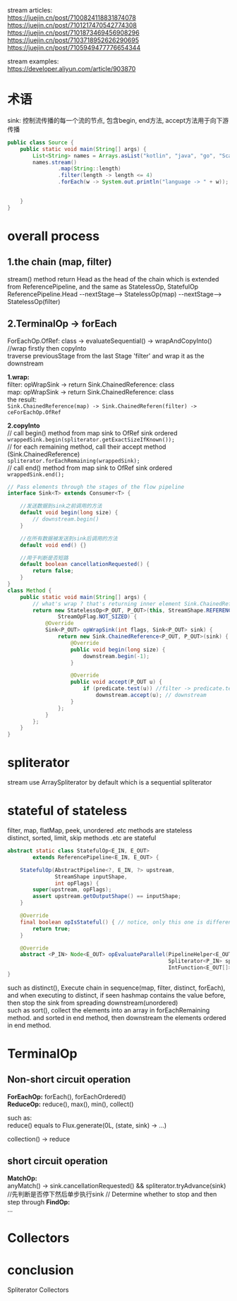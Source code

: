 stream articles:  
https://juejin.cn/post/7100824118831874078  
https://juejin.cn/post/7101217470542774308  
https://juejin.cn/post/7101873469456908296  
https://juejin.cn/post/7103718952626290695  
https://juejin.cn/post/7105949477776654344  

stream examples:  
https://developer.aliyun.com/article/903870  

# 术语
sink: 控制流传播的每一个流的节点, 包含begin, end方法, accept方法用于向下游传播    

```java
public class Source {
    public static void main(String[] args) {
        List<String> names = Arrays.asList("kotlin", "java", "go", "Scala", "Haskell");
        names.stream()
                .map(String::length)
                .filter(length -> length <= 4)
                .forEach(w -> System.out.println("language -> " + w));
        

    }
}
```
# overall process
## 1.the chain (map, filter)    
stream() method return Head as the head of the chain which is extended from ReferencePipeline, and the same as StatelessOp, StatefulOp  
ReferencePipeline.Head --nextStage--> StatelessOp(map) --nextStage--> StatelessOp(filter)  
 
## 2.TerminalOp -> forEach  
ForEachOp.OfRef: class -> evaluateSequential() -> wrapAndCopyInto() //wrap firstly then copyInto  
traverse previousStage from the last Stage 'filter' and wrap it as the downstream  
 
**1.wrap:**  
filter: opWrapSink -> return Sink.ChainedReference: class  
map: opWrapSink -> return Sink.ChainedReference: class  
the result:   
`Sink.ChainedReference(map) -> Sink.ChainedReferen(filter) -> ceForEachOp.OfRef`  

**2.copyInto**  
// call begin() method from map sink to OfRef sink ordered  
`wrappedSink.begin(spliterator.getExactSizeIfKnown());`  
// for each remaining method, call their accept method (Sink.ChainedReference)    
`spliterator.forEachRemaining(wrappedSink);`  
// call end() method from map sink to OfRef sink ordered  
`wrappedSink.end();`  

```java
// Pass elements through the stages of the flow pipeline  
interface Sink<T> extends Consumer<T> {

    //发送数据到sink之前调用的方法
    default void begin(long size) {
        // downstream.begin()  
    } 

    //在所有数据被发送到sink后调用的方法
    default void end() {}

    //用于判断是否短路
    default boolean cancellationRequested() {
        return false;
    }
}
class Method {
    public static void main(String[] args) {
        // what's wrap ? that's returning inner element Sink.ChainedReference
        return new StatelessOp<P_OUT, P_OUT>(this, StreamShape.REFERENCE,
                StreamOpFlag.NOT_SIZED) {
            @Override
            Sink<P_OUT> opWrapSink(int flags, Sink<P_OUT> sink) {
                return new Sink.ChainedReference<P_OUT, P_OUT>(sink) {
                    @Override
                    public void begin(long size) {
                        downstream.begin(-1);
                    }

                    @Override
                    public void accept(P_OUT u) {
                        if (predicate.test(u)) //filter -> predicate.test() and map -> function.apply()
                            downstream.accept(u); // downstream
                    }
                };
            }
        };
    }
}
```

# spliterator
stream use ArraySpliterator by default which is a sequential spliterator  

# stateful of stateless
filter, map, flatMap, peek, unordered .etc methods are stateless  
distinct, sorted, limit, skip methods .etc are stateful  
```java
abstract static class StatefulOp<E_IN, E_OUT>
        extends ReferencePipeline<E_IN, E_OUT> {

    StatefulOp(AbstractPipeline<?, E_IN, ?> upstream,
               StreamShape inputShape,
               int opFlags) {
        super(upstream, opFlags);
        assert upstream.getOutputShape() == inputShape;
    }

    @Override
    final boolean opIsStateful() { // notice, only this one is different
        return true;
    }

    @Override
    abstract <P_IN> Node<E_OUT> opEvaluateParallel(PipelineHelper<E_OUT> helper,
                                                   Spliterator<P_IN> spliterator,
                                                   IntFunction<E_OUT[]> generator);
}
```
such as distinct(), Execute chain in sequence(map, filter, distinct, forEach), and when executing to distinct, if seen hashmap contains the value before, then stop the sink from spreading downstream(unordered)  
such as sort(), collect the elements into an array in forEachRemaining method. and sorted in end method, then downstream the elements ordered in end method.

# TerminalOp
## Non-short circuit operation
**ForEachOp:** forEach(), forEachOrdered()   
**ReduceOp:** reduce(), max(), min(), collect()    

such as:  
reduce() equals to Flux.generate(0L, (state, sink) -> ...)  

collection() -> reduce  
## short circuit operation
**MatchOp:**  
anyMatch() -> sink.cancellationRequested() && spliterator.tryAdvance(sink) //先判断是否停下然后单步执行sink
// Determine whether to stop and then step through
**FindOp:**  
...

# Collectors


# conclusion
Spliterator
Collectors